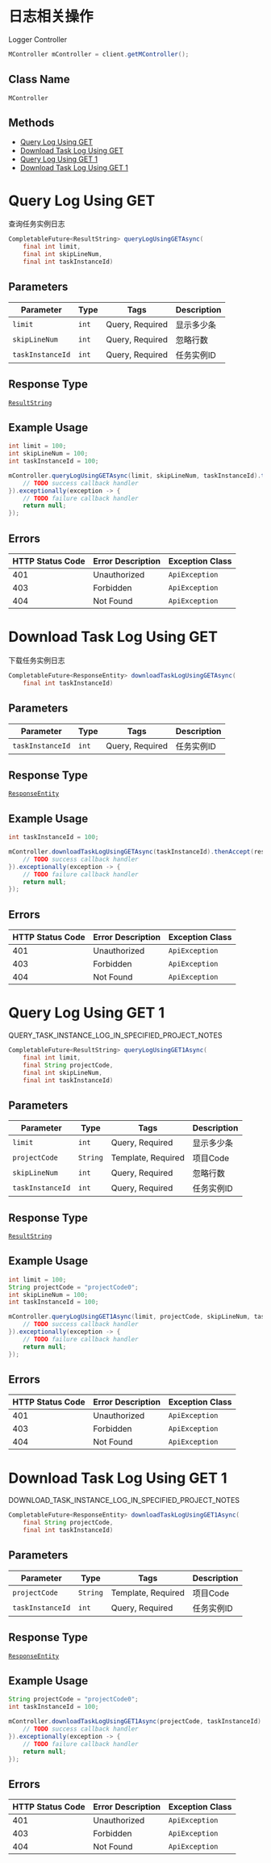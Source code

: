 # 日志相关操作

Logger Controller

```java
MController mController = client.getMController();
```

## Class Name

`MController`

## Methods

* [Query Log Using GET](../../doc/controllers/日志相关操作.md#query-log-using-get)
* [Download Task Log Using GET](../../doc/controllers/日志相关操作.md#download-task-log-using-get)
* [Query Log Using GET 1](../../doc/controllers/日志相关操作.md#query-log-using-get-1)
* [Download Task Log Using GET 1](../../doc/controllers/日志相关操作.md#download-task-log-using-get-1)


# Query Log Using GET

查询任务实例日志

```java
CompletableFuture<ResultString> queryLogUsingGETAsync(
    final int limit,
    final int skipLineNum,
    final int taskInstanceId)
```

## Parameters

| Parameter | Type | Tags | Description |
|  --- | --- | --- | --- |
| `limit` | `int` | Query, Required | 显示多少条 |
| `skipLineNum` | `int` | Query, Required | 忽略行数 |
| `taskInstanceId` | `int` | Query, Required | 任务实例ID |

## Response Type

[`ResultString`](../../doc/models/result-string.md)

## Example Usage

```java
int limit = 100;
int skipLineNum = 100;
int taskInstanceId = 100;

mController.queryLogUsingGETAsync(limit, skipLineNum, taskInstanceId).thenAccept(result -> {
    // TODO success callback handler
}).exceptionally(exception -> {
    // TODO failure callback handler
    return null;
});
```

## Errors

| HTTP Status Code | Error Description | Exception Class |
|  --- | --- | --- |
| 401 | Unauthorized | `ApiException` |
| 403 | Forbidden | `ApiException` |
| 404 | Not Found | `ApiException` |


# Download Task Log Using GET

下载任务实例日志

```java
CompletableFuture<ResponseEntity> downloadTaskLogUsingGETAsync(
    final int taskInstanceId)
```

## Parameters

| Parameter | Type | Tags | Description |
|  --- | --- | --- | --- |
| `taskInstanceId` | `int` | Query, Required | 任务实例ID |

## Response Type

[`ResponseEntity`](../../doc/models/response-entity.md)

## Example Usage

```java
int taskInstanceId = 100;

mController.downloadTaskLogUsingGETAsync(taskInstanceId).thenAccept(result -> {
    // TODO success callback handler
}).exceptionally(exception -> {
    // TODO failure callback handler
    return null;
});
```

## Errors

| HTTP Status Code | Error Description | Exception Class |
|  --- | --- | --- |
| 401 | Unauthorized | `ApiException` |
| 403 | Forbidden | `ApiException` |
| 404 | Not Found | `ApiException` |


# Query Log Using GET 1

QUERY_TASK_INSTANCE_LOG_IN_SPECIFIED_PROJECT_NOTES

```java
CompletableFuture<ResultString> queryLogUsingGET1Async(
    final int limit,
    final String projectCode,
    final int skipLineNum,
    final int taskInstanceId)
```

## Parameters

| Parameter | Type | Tags | Description |
|  --- | --- | --- | --- |
| `limit` | `int` | Query, Required | 显示多少条 |
| `projectCode` | `String` | Template, Required | 项目Code |
| `skipLineNum` | `int` | Query, Required | 忽略行数 |
| `taskInstanceId` | `int` | Query, Required | 任务实例ID |

## Response Type

[`ResultString`](../../doc/models/result-string.md)

## Example Usage

```java
int limit = 100;
String projectCode = "projectCode0";
int skipLineNum = 100;
int taskInstanceId = 100;

mController.queryLogUsingGET1Async(limit, projectCode, skipLineNum, taskInstanceId).thenAccept(result -> {
    // TODO success callback handler
}).exceptionally(exception -> {
    // TODO failure callback handler
    return null;
});
```

## Errors

| HTTP Status Code | Error Description | Exception Class |
|  --- | --- | --- |
| 401 | Unauthorized | `ApiException` |
| 403 | Forbidden | `ApiException` |
| 404 | Not Found | `ApiException` |


# Download Task Log Using GET 1

DOWNLOAD_TASK_INSTANCE_LOG_IN_SPECIFIED_PROJECT_NOTES

```java
CompletableFuture<ResponseEntity> downloadTaskLogUsingGET1Async(
    final String projectCode,
    final int taskInstanceId)
```

## Parameters

| Parameter | Type | Tags | Description |
|  --- | --- | --- | --- |
| `projectCode` | `String` | Template, Required | 项目Code |
| `taskInstanceId` | `int` | Query, Required | 任务实例ID |

## Response Type

[`ResponseEntity`](../../doc/models/response-entity.md)

## Example Usage

```java
String projectCode = "projectCode0";
int taskInstanceId = 100;

mController.downloadTaskLogUsingGET1Async(projectCode, taskInstanceId).thenAccept(result -> {
    // TODO success callback handler
}).exceptionally(exception -> {
    // TODO failure callback handler
    return null;
});
```

## Errors

| HTTP Status Code | Error Description | Exception Class |
|  --- | --- | --- |
| 401 | Unauthorized | `ApiException` |
| 403 | Forbidden | `ApiException` |
| 404 | Not Found | `ApiException` |

